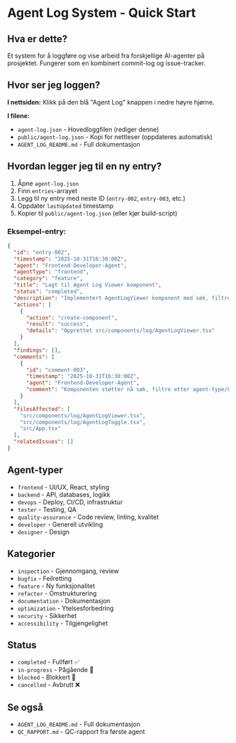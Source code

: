# Agent Log System - Quick Start

## Hva er dette?

Et system for å loggføre og vise arbeid fra forskjellige AI-agenter på prosjektet. Fungerer som en kombinert commit-log og issue-tracker.

## Hvor ser jeg loggen?

**I nettsiden:** Klikk på den blå "Agent Log" knappen i nedre høyre hjørne.

**I filene:**
- `agent-log.json` - Hovedloggfilen (rediger denne)
- `public/agent-log.json` - Kopi for nettleser (oppdateres automatisk)
- `AGENT_LOG_README.md` - Full dokumentasjon

## Hvordan legger jeg til en ny entry?

1. Åpne `agent-log.json`
2. Finn `entries`-arrayet
3. Legg til ny entry med neste ID (`entry-002`, `entry-003`, etc.)
4. Oppdater `lastUpdated` timestamp
5. Kopier til `public/agent-log.json` (eller kjør build-script)

### Eksempel-entry:

```json
{
  "id": "entry-002",
  "timestamp": "2025-10-31T16:30:00Z",
  "agent": "Frontend-Developer-Agent",
  "agentType": "frontend",
  "category": "feature",
  "title": "Lagt til Agent Log Viewer komponent",
  "status": "completed",
  "description": "Implementert AgentLogViewer komponent med søk, filtre og detaljvisning",
  "actions": [
    {
      "action": "create-component",
      "result": "success",
      "details": "Opprettet src/components/log/AgentLogViewer.tsx"
    }
  ],
  "findings": [],
  "comments": [
    {
      "id": "comment-003",
      "timestamp": "2025-10-31T16:30:00Z",
      "agent": "Frontend-Developer-Agent",
      "comment": "Komponenten støtter nå søk, filtre etter agent-type/kategori/status, og viser detaljer når man klikker på entries."
    }
  ],
  "filesAffected": [
    "src/components/log/AgentLogViewer.tsx",
    "src/components/log/AgentLogToggle.tsx",
    "src/App.tsx"
  ],
  "relatedIssues": []
}
```

## Agent-typer

- `frontend` - UI/UX, React, styling
- `backend` - API, databases, logikk
- `devops` - Deploy, CI/CD, infrastruktur
- `tester` - Testing, QA
- `quality-assurance` - Code review, linting, kvalitet
- `developer` - Generell utvikling
- `designer` - Design

## Kategorier

- `inspection` - Gjennomgang, review
- `bugfix` - Feilretting
- `feature` - Ny funksjonalitet
- `refactor` - Omstrukturering
- `documentation` - Dokumentasjon
- `optimization` - Ytelsesforbedring
- `security` - Sikkerhet
- `accessibility` - Tilgjengelighet

## Status

- `completed` - Fullført ✅
- `in-progress` - Pågående 🔄
- `blocked` - Blokkert 🚫
- `cancelled` - Avbrutt ❌

## Se også

- `AGENT_LOG_README.md` - Full dokumentasjon
- `QC_RAPPORT.md` - QC-rapport fra første agent


